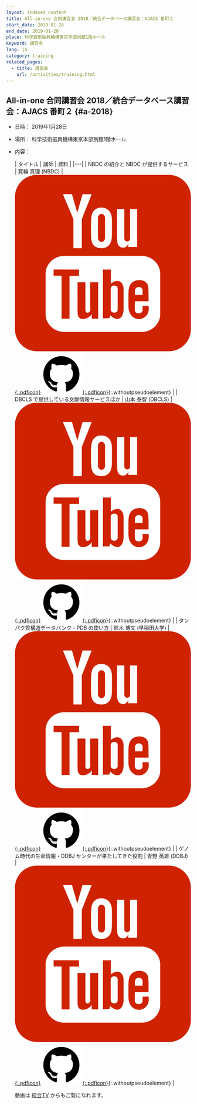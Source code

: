 ```yaml
---
layout: indexed_content
title: All-in-one 合同講習会 2018／統合データベース講習会：AJACS 番町２
start_date: 2019-01-28
end_date: 2019-01-28
place: 科学技術振興機構東京本部別館1階ホール
keyword: 講習会
lang: ja
category: training
related_pages:
  - title: 講習会
    url: /activities/training.html
---
```


## All-in-one 合同講習会 2018／統合データベース講習会：AJACS 番町２  {#a-2018}

-   日時： 2019年1月28日

-   場所： 科学技術振興機構東京本部別館1階ホール

-   内容：

    | タイトル | 講師 | 資料 |
    |---|
    | NBDC の紹介と NBDC が提供するサービス | 箕輪 真理 (NBDC) | [![](/assets/images/parts/youtube_icon.svg){:.pdficon}](//youtu.be/afJJTa614Dc)[![](/assets/images/parts/github_icon.svg){:.pdficon}](//github.com/AJACS-training/AJACS75/tree/master/01_minowa){:.withoutpseudoelement} |
    | DBCLS で提供している文献情報サービスほか | 山本 泰智 (DBCLS) | [![](/assets/images/parts/youtube_icon.svg){:.pdficon}](//youtu.be/H7ac3AE2Xk0)[![](/assets/images/parts/github_icon.svg){:.pdficon}](//github.com/AJACS-training/AJACS75/tree/master/02_yamamoto){:.withoutpseudoelement} |
    | タンパク質構造データバンク・PDB の使い方 | 鈴木 博文 (早稲田大学) | [![](/assets/images/parts/youtube_icon.svg){:.pdficon}](//youtu.be/RXU-yQWMRPY)[![](/assets/images/parts/github_icon.svg){:.pdficon}](//github.com/AJACS-training/AJACS75/tree/master/03_suzuki){:.withoutpseudoelement} |
    | ゲノム時代の生命情報・DDBJ センターが果たしてきた役割 | 青野 英雄 (DDBJ) | [![](/assets/images/parts/youtube_icon.svg){:.pdficon}](//youtu.be/rq7_NeJYu04)[![](/assets/images/parts/github_icon.svg){:.pdficon}](//github.com/AJACS-training/AJACS75/tree/master/04_aono){:.withoutpseudoelement}     |

    動画は [統合TV](//togotv.dbcls.jp) からもご覧になれます。
